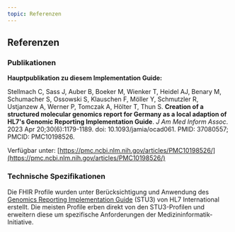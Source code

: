 ```yaml
---
topic: Referenzen
---
```


## Referenzen

### Publikationen

**Hauptpublikation zu diesem Implementation Guide:**

Stellmach C, Sass J, Auber B, Boeker M, Wienker T, Heidel AJ, Benary M, Schumacher S, Ossowski S, Klauschen F, Möller Y, Schmutzler R, Ustjanzew A, Werner P, Tomczak A, Hölter T, Thun S. **Creation of a structured molecular genomics report for Germany as a local adaption of HL7's Genomic Reporting Implementation Guide**. *J Am Med Inform Assoc*. 2023 Apr 20;30(6):1179-1189. doi: 10.1093/jamia/ocad061. PMID: 37080557; PMCID: PMC10198526.

Verfügbar unter: [https://pmc.ncbi.nlm.nih.gov/articles/PMC10198526/](https://pmc.ncbi.nlm.nih.gov/articles/PMC10198526/)

### Technische Spezifikationen

Die FHIR Profile wurden unter Berücksichtigung und Anwendung des [Genomics Reporting Implementation Guide](https://hl7.org/fhir/uv/genomics-reporting/STU3/) (STU3) von HL7 International erstellt. Die meisten Profile erben direkt von den STU3-Profilen und erweitern diese um spezifische Anforderungen der Medizininformatik-Initiative.

